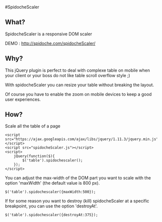 #SpidocheScaler

## What?
SpidocheScaler is a responsive DOM scaler

DEMO : http://spidoche.com/spidocheScaler/

## Why?
This jQuery plugin is perfect to deal with complexe table on mobile when your client or your boss do not like table scroll overflow style ;) 

With spidocheScaler you can resize your table without breaking the layout.

Of course you have to enable the zoom on mobile devices to keep a good user experiences.

## How?
Scale all the table of a page
```
<script src="https://ajax.googleapis.com/ajax/libs/jquery/1.11.3/jquery.min.js"></script>
<script src="spidocheScaler.js"></script>
<script>
    jQuery(function($){
        $('table').spidochescaler();
    });
</script>
```

You can adjust the max-width of the DOM part you want to scale with the option 'maxWidth' (the default value is 800 px).
```
$('table').spidochescaler({maxWidth:500});
```

If for some reason you want to destroy (kill) spidocheScaler at a specific breakpoint, you can use the option 'destroyAt'.
```
$('table').spidochescaler({destroyAt:375});
```
